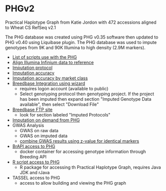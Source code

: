# PHGv2
Practical Haplotype Graph from Katie Jordon with 472 accessions aligned to Wheat CS RefSeq v2.1

The PHG database was created using PHG v0.35 software then updated to PHG v0.40 using Liquibase plugin.
The PHG database was used to impute genotypes from 9K and 90K Illumina to high density (2.9M markers).

* [List of scripts use with the PHG](https://github.com/TriticeaeToolbox/PHGv2/blob/main/list-of-scripts.txt)
* [Align Illumina Infinium data to reference](https://github.com/TriticeaeToolbox/PHGv2/blob/main/align2Genome)
* [Imputation protocol](https://github.com/TriticeaeToolbox/PHGv2/tree/main/imputation)
* [Imputation accuracy](https://github.com/TriticeaeToolbox/PHGv2/blob/main/accuracy) 
* [Imputation accuracy by market class](https://github.com/TriticeaeToolbox/PHGv2/tree/main/cluster-snprelate)
* [Breedbase Integration using wizard](https://wheat.triticeaetoolbox.org/breeders/search)
  - requires logon account (available to public)
  - Select genotyping protocol then genotyping project. If the project has been imputed then expand section "Imputed Genotype Data available", then select "Download File"
* [Breedbase FTP site](https://files.triticeaetoolbox.org/)
  - look for section labeled "Imputed Protocols"
* [Imputation on demand from PHG](https://github.com/TriticeaeToolbox/PHGv2/tree/main/imputation-precomputed/README.md)
* GWAS Analysis
  - GWAS on raw data
  - GWAS on imputed data
  - [combine GWAS results using z-value for identical markers](https://wheat.triticeaetoolbox.org/genome/gwas.pl)
* [BrAPI access to PHG](https://bitbucket.org/bucklerlab/phg_webktor_service/src/master/)
  - docker container for accessing genotype information through Breeding API
* [R script access to PHG](https://maize-genetics.github.io/rPHG/)
  - R package for accessing th Practical Haplotype Graph, requires Java JDK and rJava
* TASSEL access to PHG
  - access to allow building and viewing the PHG graph
